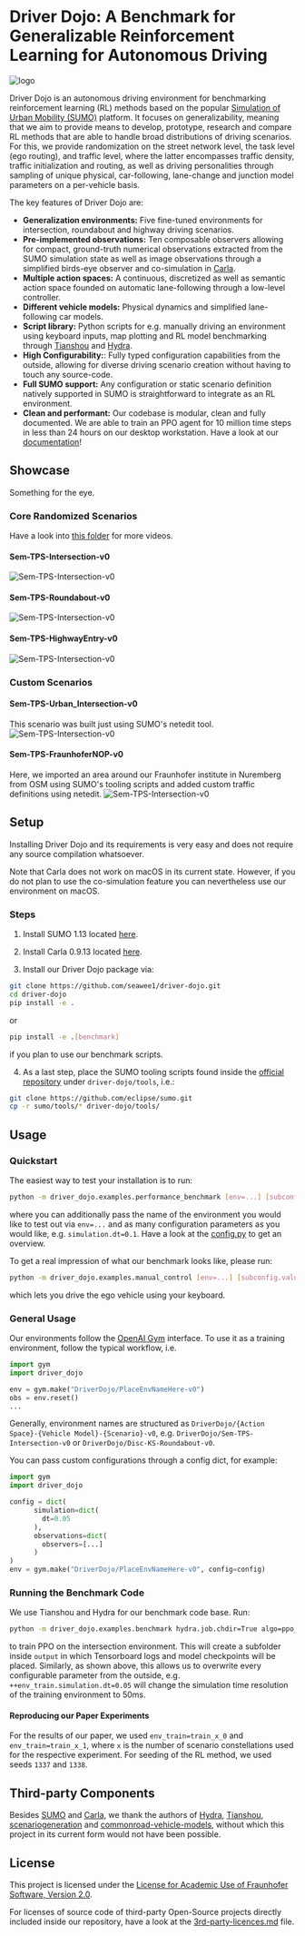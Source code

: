 # Driver Dojo: A Benchmark for Generalizable Reinforcement Learning for Autonomous Driving
![logo](./media/logo/logo.gif)


Driver Dojo is an autonomous driving environment for benchmarking reinforcement learning (RL) methods based on the popular [Simulation of Urban Mobility (SUMO)](https://www.eclipse.org/sumo/) platform. 
It focuses on generalizability, meaning that we aim to provide means to develop, prototype, research and compare RL methods that are able to handle broad distributions of driving scenarios.
For this, we provide randomization on the street network level, the task level (ego routing), and traffic level, where the latter encompasses traffic density, traffic initialization and routing, as well as driving personalities through sampling of unique physical, car-following, lane-change and junction model parameters on a per-vehicle basis.

The key features of Driver Dojo are:
- **Generalization environments:** Five fine-tuned environments for intersection, roundabout and highway driving scenarios.
- **Pre-implemented observations:** Ten composable observers allowing for compact, ground-truth numerical observations extracted from the SUMO simulation state as well as image observations through a simplified birds-eye observer and co-simulation in [Carla](https://carla.org/).
- **Multiple action spaces:** A continuous, discretized as well as semantic action space founded on automatic lane-following through a low-level controller.
- **Different vehicle models:** Physical dynamics and simplified lane-following car models.
- **Script library:** Python scripts for e.g. manually driving an environment using keyboard inputs, map plotting and RL model benchmarking through [Tianshou](https://github.com/thu-ml/tianshou) and [Hydra](https://github.com/facebookresearch/hydra.git).
- **High Configurability:**: Fully typed configuration capabilities from the outside, allowing for diverse driving scenario creation without having to touch any source-code.
- **Full SUMO support:** Any configuration or static scenario definition natively supported in SUMO is straightforward to integrate as an RL environment.
- **Clean and performant:** Our codebase is modular, clean and fully documented. We are able to train an PPO agent for 10 million time steps in less than 24 hours on our desktop workstation. Have a look at our [documentation](https://driver-dojo.readthedocs.io/en/latest/?)!

## Showcase
Something for the eye.
### Core Randomized Scenarios
Have a look into [this folder](media/showcase-videos/) for more videos.
#### Sem-TPS-Intersection-v0 
![Sem-TPS-Intersection-v0](media/showcase-videos/intersection-showcase.gif)
#### Sem-TPS-Roundabout-v0 
![Sem-TPS-Intersection-v0](media/showcase-videos/roundabout-showcase.gif)
#### Sem-TPS-HighwayEntry-v0 
![Sem-TPS-Intersection-v0](media/showcase-videos/highwayentry-showcase.gif)

### Custom Scenarios
#### Sem-TPS-Urban_Intersection-v0
This scenario was built just using SUMO's netedit tool.
![Sem-TPS-Intersection-v0](media/showcase-videos/urbanintersection-showcase.gif)
#### Sem-TPS-FraunhoferNOP-v0
Here, we imported an area around our Fraunhofer institute in Nuremberg from OSM using SUMO's tooling scripts and added custom traffic definitions using netedit.
![Sem-TPS-Intersection-v0](media/showcase-videos/fraunhofernop-showcase.gif)
## Setup
Installing Driver Dojo and its requirements is very easy and does not require any source compilation whatsoever. 

Note that Carla does not work on macOS in its current state. However, if you do not plan to use the co-simulation feature you can nevertheless use our environment on macOS.

### Steps
1. Install SUMO 1.13 located [here](https://github.com/metadriverse/metadrive).

2. Install Carla 0.9.13 located [here](https://carla.org/).

3. Install our Driver Dojo package via:
```bash
git clone https://github.com/seawee1/driver-dojo.git
cd driver-dojo
pip install -e .
```
or
```bash
pip install -e .[benchmark]
```
if you plan to use our benchmark scripts.

4. As a last step, place the SUMO tooling scripts found inside the [official repository](https://github.com/eclipse/sumo/tree/v1_13_0/tools) under ```driver-dojo/tools```, i.e.:
```bash
git clone https://github.com/eclipse/sumo.git
cp -r sumo/tools/* driver-dojo/tools/
```

## Usage
### Quickstart
The easiest way to test your installation is to run:

```bash
python -m driver_dojo.examples.performance_benchmark [env=...] [subconfig.value=...]
```

where you can additionally pass the name of the environment you would like to test out via ```env=...``` and as many configuration parameters as you would like, e.g. ```simulation.dt=0.1```. Have a look at the [config.py](driver_dojo/core/config.py) to get an overview.

To get a real impression of what our benchmark looks like, please run:

```bash
python -m driver_dojo.examples.manual_control [env=...] [subconfig.value=...]
```

which lets you drive the ego vehicle using your keyboard.

### General Usage
Our environments follow the [OpenAI Gym](https://github.com/openai/gym) interface. To use it as a training environment, follow the typical workflow, i.e.
```python
import gym
import driver_dojo

env = gym.make("DriverDojo/PlaceEnvNameHere-v0")
obs = env.reset()
...
```
Generally, environment names are structured as ```DriverDojo/{Action Space}-{Vehicle Model}-{Scenario}-v0```, e.g. ```DriverDojo/Sem-TPS-Intersection-v0``` or ```DriverDojo/Disc-KS-Roundabout-v0```.

You can pass custom configurations through a config dict, for example: 
```python
import gym
import driver_dojo

config = dict(
      simulation=dict(
        dt=0.05
      ),
      observations=dict(
        observers=[...]
      )
)
env = gym.make("DriverDojo/PlaceEnvNameHere-v0", config=config)
```

### Running the Benchmark Code
We use Tianshou and Hydra for our benchmark code base. Run:
```bash
python -m driver_dojo.examples.benchmark hydra.job.chdir=True algo=ppo_numeric obs=default env="DriverDojo/Sem-TPS-Intersection-v0"
```
to train PPO on the intersection environment. This will create a subfolder inside ```output``` in which Tensorboard logs and model checkpoints will be placed.
Similarly, as shown above, this allows us to overwrite every configurable parameter from the outside, e.g. ```++env_train.simulation.dt=0.05``` will change the simulation time resolution of the training environment to 50ms.

#### Reproducing our Paper Experiments
For the results of our paper, we used ```env_train=train_x_0``` and ```env_train=train_x_1```, where ```x``` is the number of scenario constellations used for the respective experiment. For seeding of the RL method, we used seeds ```1337``` and ```1338```.
## Third-party Components
Besides [SUMO](https://www.eclipse.org/sumo/) and [Carla](https://carla.org/), we thank the authors of [Hydra](https://github.com/facebookresearch/hydra), [Tianshou](https://github.com/thu-ml/tianshou), [scenariogeneration](https://github.com/pyoscx/scenariogeneration) and [commonroad-vehicle-models](https://gitlab.lrz.de/tum-cps/commonroad-vehicle-models), without which this project in its current form would not have been possible.

## License
This project is licensed under the [License for Academic Use of Fraunhofer Software, Version 2.0](LICENSE.txt).

For licenses of source code of third-party Open-Source projects directly included inside our repository, have a look at the [3rd-party-licences.md](3rd-party-licenses.md) file.